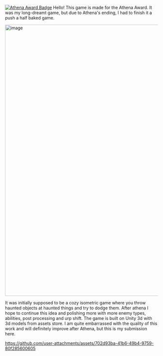 [![Athena Award Badge](https://img.shields.io/endpoint?url=https%3A%2F%2Faward.athena.hackclub.com%2Fapi%2Fbadge)](https://award.athena.hackclub.com?utm_source=readme)
Hello! This game is made for the Athena Award. It was my long-dreamt game, but due to Athena's ending, I had to finish it a push a half baked game. 

<img width="1592" height="891" alt="image" src="https://github.com/user-attachments/assets/86d731a9-ea56-4ff8-94a5-f53a97cb363e" />

It was initially supposed to be a cozy isometric game where you throw haunted objects at haunted things and try to dodge them. After athena I hope to continue this idea and polishing more with more enemy types, abilities, post processing and urp shift. The game is built on Unity 3d with 3d models from assets store.
I am quite embarrassed with the quality of this work and will definitely improve after Athena, but this is my submission here.

https://github.com/user-attachments/assets/702d93ba-41b6-49b4-9759-80f285600605

